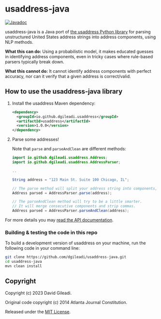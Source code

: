 # usaddress-java

[![Javadoc](https://img.shields.io/badge/JavaDoc-Online-green)](https://dgileadi.github.io/usaddress-java/javadoc/)

usaddress-java is a Java port of [the usaddress Python library](https://github.com/datamade/usaddress) for parsing unstructured United States address strings into address components, using NLP methods.

**What this can do:** Using a probabilistic model, it makes educated guesses in identifying address components, even in tricky cases where rule-based parsers typically break down.

**What this cannot do:** It cannot identify address components with perfect accuracy, nor can it verify that a given address is correct/valid.

## How to use the usaddress-java library

1. Install the usaddress Maven dependency:

    ```xml
    <dependency>
      <groupId>io.github.dgileadi.usaddress</groupId>
      <artifactId>usaddress</artifactId>
      <version>1.0.0</version>
    </dependency>
    ```

2. Parse some addresses!

    Note that `parse` and `parseAndClean` are different methods:

    ```java
    import io.github.dgileadi.usaddress.Address;
    import io.github.dgileadi.usaddress.AddressParser;

    ..

    String address = "123 Main St. Suite 100 Chicago, IL";

    // The parse method will split your address string into components, and label each component.
    Address parsed = AddressParser.parse(address);

    // The parseAndClean method will try to be a little smarter.
    // It will merge consecutive components and strip commas.
    Address parsed = AddressParser.parseAndClean(address);
    ```

For more details you may [read the API documentation](https://dgileadi.github.io/usaddress-java/javadoc/).

### Building & testing the code in this repo

To build a development version of usaddress on your machine, run the following code in your command line:

```sh
git clone https://github.com/dgileadi/usaddress-java.git
cd usaddress-java
mvn clean install
```

## Copyright

Copyright (c) 2023 David Gileadi.

Original code copyright (c) 2014 Atlanta Journal Constitution.

Released under the [MIT License](https://github.com/dgileadi/usaddress-java/blob/master/LICENSE).
